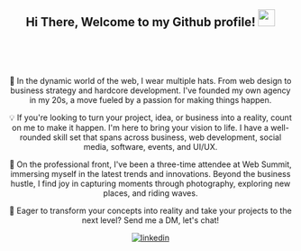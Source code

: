 <div align="center">
<h2> Hi There, Welcome to my Github profile! <img src="https://github.com/abdoachhoubi/abdoachhoubi/blob/main/gifs/Hi.gif" width="30"></h2>
<br />
<br />
<br />

👋 In the dynamic world of the web, I wear multiple hats. From web design to business strategy and hardcore development. I've founded my own agency in my 20s, a move fueled by a passion for making things happen.

💡 If you're looking to turn your project, idea, or business into a reality, count on me to make it happen. I'm here to bring your vision to life. I have a well-rounded skill set that spans across business, web development, social media, software, events, and UI/UX.

🌴 On the professional front, I've been a three-time attendee at Web Summit, immersing myself in the latest trends and innovations. Beyond the business hustle, I find joy in capturing moments through photography, exploring new places, and riding waves.

🚀 Eager to transform your concepts into reality and take your projects to the next level? Send me a DM, let's chat!

<a href="https://linkedin.com/in/tiagonrodrigues" target="_blank">
<img src=https://img.shields.io/badge/linkedin-%2300acee.svg?color=405DE6&style=for-the-badge&logo=linkedin&logoColor=white alt=linkedin style="margin-bottom: 5px;" />
</a>
